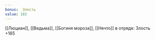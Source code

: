 ```yaml
---
bonus:  Злость 
value: 165
---
```

[[Люциан]], [[Ведьма]], [[Богиня мороза]], [[Нечто]] в отряде: Злость +165
